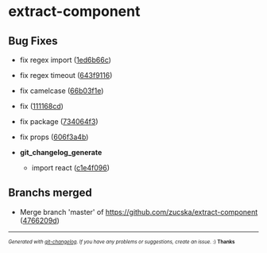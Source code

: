 # extract-component



## Bug Fixes
  - fix regex import
  ([1ed6b66c](https://github.com/zucska/extract-component/commit/1ed6b66c756d062820e4957cd1cd84554d50416c))
  - fix regex timeout
  ([643f9116](https://github.com/zucska/extract-component/commit/643f9116565eaf30a885d4aa51a1a0360ea9e174))
  - fix camelcase
  ([66b03f1e](https://github.com/zucska/extract-component/commit/66b03f1e9a807923271fb22bba47e9258388f170))
  - fix
  ([111168cd](https://github.com/zucska/extract-component/commit/111168cdc4700cb55c1591a3324dc584079673ab))
  - fix package
  ([734064f3](https://github.com/zucska/extract-component/commit/734064f3fb9938ae0df7451662ecbc1fa7d79fc9))
  - fix props
  ([606f3a4b](https://github.com/zucska/extract-component/commit/606f3a4b41e7155f2617c9b57528b37c7a3d0c90))

  - **git_changelog_generate**
    - import react
  ([c1e4f096](https://github.com/zucska/extract-component/commit/c1e4f096ada50b0c2b38b3be97a962539e0eaf37))




## Branchs merged
  - Merge branch 'master' of https://github.com/zucska/extract-component
  ([4766209d](https://github.com/zucska/extract-component/commit/4766209d3a4e7f8394c916f49ff54a67c1b9593f))





---
<sub><sup>*Generated with [git-changelog](https://github.com/rafinskipg/git-changelog). If you have any problems or suggestions, create an issue.* :) **Thanks** </sub></sup>
